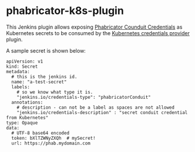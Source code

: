 # phabricator-k8s-plugin

This Jenkins plugin allows exposing [Phabricator Counduit Credentials](https://github.com/uber/phabricator-jenkins-plugin/blob/master/src/main/java/com/uber/jenkins/phabricator/credentials/ConduitCredentials.java)
as Kubernetes secrets to be consumed by the [Kubernetes credentials provider](https://github.com/jenkinsci/kubernetes-credentials-provider-plugin) plugin.

A sample secret is shown below:

```
apiVersion: v1
kind: Secret
metadata:
  # this is the jenkins id.
  name: "a-test-secret"
  labels:
    # so we know what type it is.
    "jenkins.io/credentials-type": "phabricatorConduit"
  annotations:
    # description - can not be a label as spaces are not allowed
    "jenkins.io/credentials-description" : "secret conduit credential from Kubernetes"
type: Opaque
data:
  # UTF-8 base64 encoded
  token: bXlTZWNyZXQh  # mySecret!
  url: https://phab.mydomain.com
```
